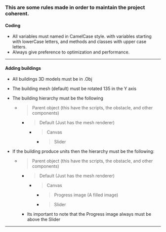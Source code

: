 ### This are some rules made in order to maintain the project coherent.

#### Coding
* All variables must named in CamelCase style. with variables starting with lowerCase letters, and methods and classes with upper case letters.
* Always give preference to optimization and performance.

***

#### Adding buildings

* All buildings 3D models must be in .Obj
* The building mesh (default) must be rotated 135 in the Y axis
* The building hierarchy must be the following
  * > Parent object (this have the scripts, the obstacle, and other components)
      * > Default (Just has the mesh renderer)
          * > Canvas
              * > Slider

* If the building produce units then the hierarchy must be the following: 
  * > Parent object (this have the scripts, the obstacle, and other components)
      * > Default (Just has the mesh renderer)
          * > Canvas
              * > Progress image (A filled image)
              * > Slider
      * Its important to note that the Progress image always must be above the Slider




***



